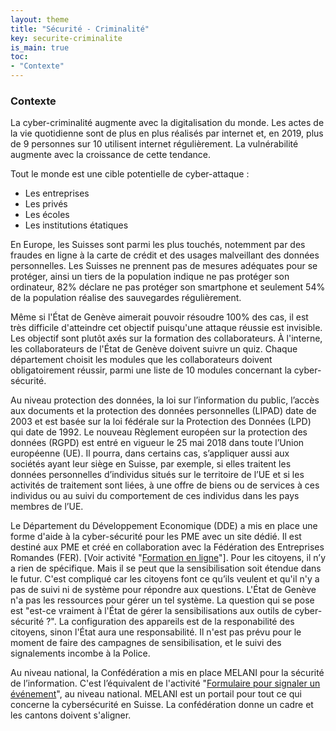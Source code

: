 ```yaml
---
layout: theme
title: "Sécurité - Criminalité"
key: securite-criminalite
is_main: true
toc:
- "Contexte"
---
```


### Contexte

La cyber-criminalité augmente avec la digitalisation du monde. Les actes de la vie quotidienne sont de plus en plus réalisés par internet et, en 2019, plus de 9 personnes sur 10 utilisent internet régulièrement. La vulnérabilité augmente avec la croissance de cette tendance.

Tout le monde est une cible potentielle de cyber-attaque : 
*  Les entreprises
*  Les privés
*  Les écoles
*  Les institutions étatiques

En Europe, les Suisses sont parmi les plus touchés, notemment par des fraudes en ligne à la carte de crédit et des usages malveillant des données personnelles. Les Suisses ne prennent pas de mesures adéquates pour se protéger, ainsi un tiers de la population indique ne pas protéger son ordinateur, 82% déclare ne pas protéger son smartphone et seulement 54% de la population réalise des sauvegardes régulièrement.

Même si l'État de Genève aimerait pouvoir résoudre 100% des cas, il est très difficile d'atteindre cet objectif puisqu'une attaque réussie est invisible. Les objectif sont plutôt axés sur la formation des collaborateurs. À l'interne, les collaborateurs de l'État de Genève doivent suivre un quiz. Chaque département choisit les modules que les collaborateurs doivent obligatoirement réussir, parmi une liste de 10 modules concernant la cyber-sécurité. 

Au niveau protection des données, la loi sur l’information du public, l’accès aux documents et la protection des données personnelles 
(LIPAD) date de 2003 et est basée sur la loi fédérale sur la Protection des Données (LPD) qui date de 1992. Le nouveau Règlement européen sur la protection des données (RGPD) est entré en vigueur le 25 mai 2018 dans toute l’Union européenne (UE). Il pourra, dans certains cas, s’appliquer aussi aux sociétés ayant leur siège en Suisse, par exemple, si elles traitent les données personnelles d’individus situés sur le territoire de l’UE et si les activités de traitement sont liées, à une offre de biens ou de services à ces individus ou au suivi du comportement de ces individus dans les pays membres de l’UE. 

Le Département du Développement Economique (DDE) a mis en place une forme d'aide à la cyber-sécurité pour les PME avec un site dédié. Il est destiné aux PME et créé en collaboration avec la Fédération des Entreprises Romandes (FER). [Voir activité "[Formation en ligne](https://2020.wikipolitics.ch/securite-criminalite/group02_activity/)"]. Pour les citoyens, il n’y a rien de spécifique. Mais il se peut que la sensibilisation soit étendue dans le futur. C'est compliqué car les citoyens font ce qu’ils veulent et qu'il n'y a pas de suivi ni de système pour répondre aux questions. L'État de Genève n'a pas les ressources pour gérer un tel système.  La question qui se pose est "est-ce vraiment à l'État de gérer la sensibilisations aux outils de cyber-sécurité ?". La configuration des appareils est de la responabilité des citoyens, sinon l'État aura une responsabilité. Il n'est pas prévu pour le moment de faire des campagnes de sensibilisation, et le suivi des signalements incombe à la Police.

Au niveau national, la Confédération a mis en place MELANI pour la sécurité de l’information. C'est l’équivalent de l'activité "[Formulaire pour signaler un événement](https://2020.wikipolitics.ch/securite-criminalite/group01_activity/)", au niveau national. MELANI est un portail pour tout ce qui concerne la cybersécurité en Suisse. La confédération donne un cadre et les cantons doivent s'aligner.
